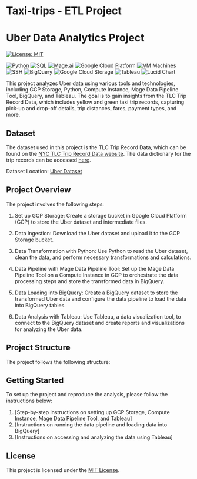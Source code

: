 # Taxi-trips - ETL Project
# Uber Data Analytics Project

[![License: MIT](https://img.shields.io/badge/License-MIT-blue.svg)](https://opensource.org/licenses/MIT)

![Python](https://img.shields.io/badge/Python-3.x-blue.svg)  ![SQL](https://img.shields.io/badge/SQL-MySQL-orange.svg)  ![Mage.ai](https://img.shields.io/badge/Mage.ai-Data%20Pipeline%20Tool-green.svg) ![Google Cloud Platform](https://img.shields.io/badge/Google%20Cloud%20Platform-GCP-blue.svg) ![VM Machines](https://img.shields.io/badge/VM%20Machines-GCP%20Compute%20Engine-yellow.svg)  ![SSH](https://img.shields.io/badge/SSH-Remote%20Access-red.svg)  ![BigQuery](https://img.shields.io/badge/BigQuery-Google%20Cloud%20BigQuery-orange.svg) ![Google Cloud Storage](https://img.shields.io/badge/Google%20Cloud%20Storage-GCS-blue.svg) ![Tableau](https://img.shields.io/badge/Tableau-Data%20Visualization-yellow.svg) ![Lucid Chart](https://img.shields.io/badge/Lucid%20Chart-Diagramming%20Tool-lightgrey.svg)


This project analyzes Uber data using various tools and technologies, including GCP Storage, Python, Compute Instance, Mage Data Pipeline Tool, BigQuery, and Tableau. The goal is to gain insights from the TLC Trip Record Data, which includes yellow and green taxi trip records, capturing pick-up and drop-off details, trip distances, fares, payment types, and more.

## Dataset

The dataset used in this project is the TLC Trip Record Data, which can be found on the [NYC TLC Trip Record Data website](https://www.nyc.gov/site/tlc/about/tlc-trip-record-data.page). The data dictionary for the trip records can be accessed [here](https://www.nyc.gov/assets/tlc/downloads/pdf/data_dictionary_trip_records_yellow.pdf).

Dataset Location: [Uber Dataset](https://github.com/darshilparmar/uber-etl-pipeline-data-engineering-project/blob/main/data/uber_data.csv)

## Project Overview

The project involves the following steps:

1. Set up GCP Storage: Create a storage bucket in Google Cloud Platform (GCP) to store the Uber dataset and intermediate files.

2. Data Ingestion: Download the Uber dataset and upload it to the GCP Storage bucket.

3. Data Transformation with Python: Use Python to read the Uber dataset, clean the data, and perform necessary transformations and calculations.

4. Data Pipeline with Mage Data Pipeline Tool: Set up the Mage Data Pipeline Tool on a Compute Instance in GCP to orchestrate the data processing steps and store the transformed data in BigQuery.

5. Data Loading into BigQuery: Create a BigQuery dataset to store the transformed Uber data and configure the data pipeline to load the data into BigQuery tables.

6. Data Analysis with Tableau: Use Tableau, a data visualization tool, to connect to the BigQuery dataset and create reports and visualizations for analyzing the Uber data.

## Project Structure

The project follows the following structure:


## Getting Started

To set up the project and reproduce the analysis, please follow the instructions below:

1. [Step-by-step instructions on setting up GCP Storage, Compute Instance, Mage Data Pipeline Tool, and Tableau]
2. [Instructions on running the data pipeline and loading data into BigQuery]
3. [Instructions on accessing and analyzing the data using Tableau]

## License

This project is licensed under the [MIT License](https://opensource.org/licenses/MIT).

